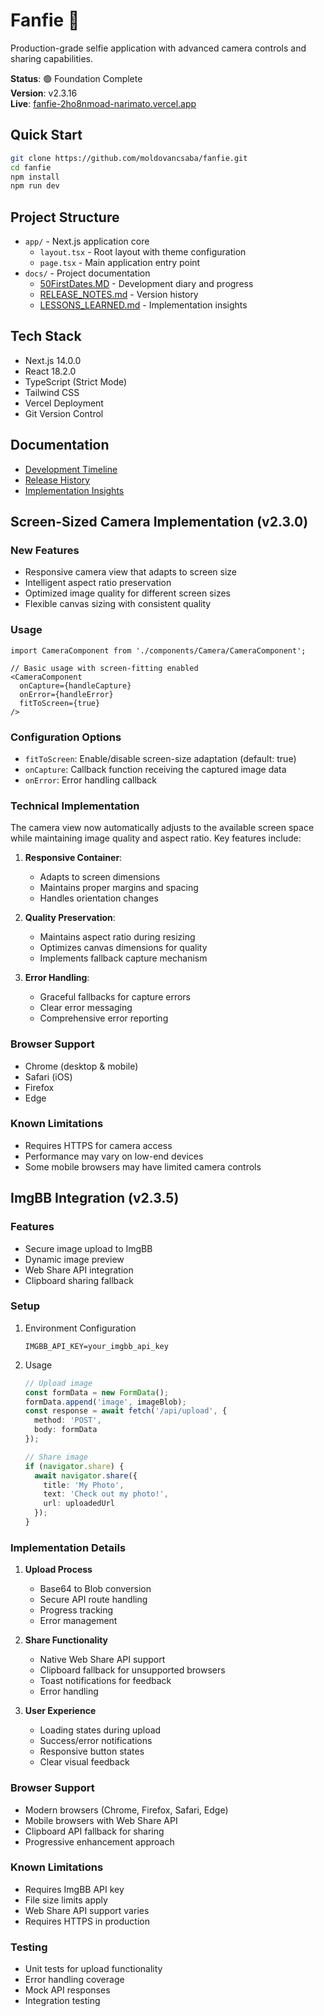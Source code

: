 # Fanfie 📸

Production-grade selfie application with advanced camera controls and sharing capabilities.

**Status**: 🟢 Foundation Complete  
**Version**: v2.3.16  
**Live**: [fanfie-2ho8nmoad-narimato.vercel.app](https://fanfie-2ho8nmoad-narimato.vercel.app)

## Quick Start

```bash
git clone https://github.com/moldovancsaba/fanfie.git
cd fanfie
npm install
npm run dev
```

## Project Structure

- `app/` - Next.js application core
  - `layout.tsx` - Root layout with theme configuration
  - `page.tsx` - Main application entry point
- `docs/` - Project documentation
  - [50FirstDates.MD](50FirstDates.MD) - Development diary and progress
  - [RELEASE_NOTES.md](RELEASE_NOTES.md) - Version history
  - [LESSONS_LEARNED.md](LESSONS_LEARNED.md) - Implementation insights

## Tech Stack

- Next.js 14.0.0
- React 18.2.0
- TypeScript (Strict Mode)
- Tailwind CSS
- Vercel Deployment
- Git Version Control

## Documentation

- [Development Timeline](50FirstDates.MD#development-timeline)
- [Release History](RELEASE_NOTES.md)
- [Implementation Insights](LESSONS_LEARNED.md)

## Screen-Sized Camera Implementation (v2.3.0)

### New Features
- Responsive camera view that adapts to screen size
- Intelligent aspect ratio preservation
- Optimized image quality for different screen sizes
- Flexible canvas sizing with consistent quality

### Usage
```tsx
import CameraComponent from './components/Camera/CameraComponent';

// Basic usage with screen-fitting enabled
<CameraComponent 
  onCapture={handleCapture}
  onError={handleError}
  fitToScreen={true}
/>
```

### Configuration Options
- `fitToScreen`: Enable/disable screen-size adaptation (default: true)
- `onCapture`: Callback function receiving the captured image data
- `onError`: Error handling callback

### Technical Implementation
The camera view now automatically adjusts to the available screen space while maintaining image quality and aspect ratio. Key features include:

1. **Responsive Container**:
   - Adapts to screen dimensions
   - Maintains proper margins and spacing
   - Handles orientation changes

2. **Quality Preservation**:
   - Maintains aspect ratio during resizing
   - Optimizes canvas dimensions for quality
   - Implements fallback capture mechanism

3. **Error Handling**:
   - Graceful fallbacks for capture errors
   - Clear error messaging
   - Comprehensive error reporting

### Browser Support
- Chrome (desktop & mobile)
- Safari (iOS)
- Firefox
- Edge

### Known Limitations
- Requires HTTPS for camera access
- Performance may vary on low-end devices
- Some mobile browsers may have limited camera controls


## ImgBB Integration (v2.3.5)

### Features
- Secure image upload to ImgBB
- Dynamic image preview
- Web Share API integration
- Clipboard sharing fallback

### Setup
1. Environment Configuration
   ```env
   IMGBB_API_KEY=your_imgbb_api_key
   ```

2. Usage
   ```typescript
   // Upload image
   const formData = new FormData();
   formData.append('image', imageBlob);
   const response = await fetch('/api/upload', {
     method: 'POST',
     body: formData
   });

   // Share image
   if (navigator.share) {
     await navigator.share({
       title: 'My Photo',
       text: 'Check out my photo!',
       url: uploadedUrl
     });
   }
   ```

### Implementation Details
1. **Upload Process**
   - Base64 to Blob conversion
   - Secure API route handling
   - Progress tracking
   - Error management

2. **Share Functionality**
   - Native Web Share API support
   - Clipboard fallback for unsupported browsers
   - Toast notifications for feedback
   - Error handling

3. **User Experience**
   - Loading states during upload
   - Success/error notifications
   - Responsive button states
   - Clear visual feedback

### Browser Support
- Modern browsers (Chrome, Firefox, Safari, Edge)
- Mobile browsers with Web Share API
- Clipboard API fallback for sharing
- Progressive enhancement approach

### Known Limitations
- Requires ImgBB API key
- File size limits apply
- Web Share API support varies
- Requires HTTPS in production

### Testing
- Unit tests for upload functionality
- Error handling coverage
- Mock API responses
- Integration testing

